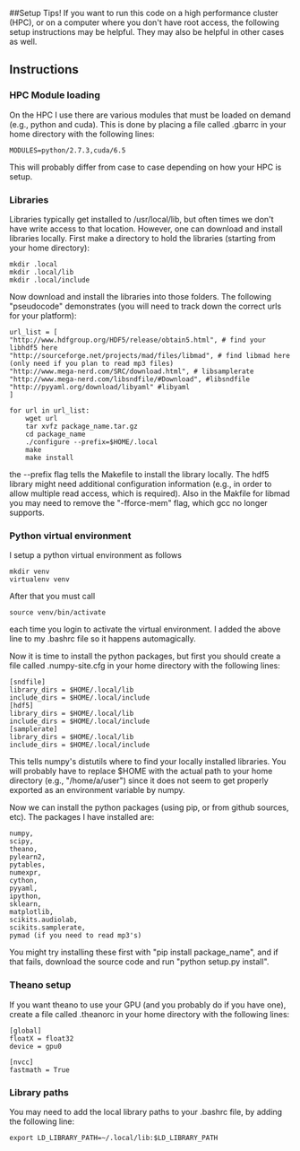 ##Setup Tips!
If you want to run this code on a high performance cluster (HPC), or on a computer where you don't have root access, the following setup instructions may be helpful. They may also be helpful in other cases as well.

## Instructions

### HPC Module loading
On the HPC I use there are various modules that must be loaded on demand (e.g., python and cuda). This is done by placing a file called .gbarrc in your home directory with the following lines:
```
MODULES=python/2.7.3,cuda/6.5
```
This will probably differ from case to case depending on how your HPC is setup.

### Libraries
Libraries typically get installed to /usr/local/lib, but often times we don't have write access to that location. However, one can download and install libraries locally. First make a directory to hold the libraries (starting from your home directory):
```
mkdir .local
mkdir .local/lib
mkdir .local/include
```
Now download and install the libraries into those folders. The following "pseudocode" demonstrates (you will need to track down the correct urls for your platform):
```
url_list = [
"http://www.hdfgroup.org/HDF5/release/obtain5.html", # find your libhdf5 here
"http://sourceforge.net/projects/mad/files/libmad", # find libmad here (only need if you plan to read mp3 files)
"http://www.mega-nerd.com/SRC/download.html", # libsamplerate
"http://www.mega-nerd.com/libsndfile/#Download", #libsndfile
"http://pyyaml.org/download/libyaml" #libyaml
]

for url in url_list:
	wget url
	tar xvfz package_name.tar.gz
	cd package_name
	./configure --prefix=$HOME/.local
	make
	make install
```
the --prefix flag tells the Makefile to install the library locally. The hdf5 library might need additional configuration information (e.g., in order to allow multiple read access, which is required). Also in the Makfile for libmad you may need to remove the "-fforce-mem" flag, which gcc no longer supports.


### Python virtual environment
I setup a python virtual environment as follows

```
mkdir venv
virtualenv venv
```

After that you must call 
```
source venv/bin/activate
```
each time you login to activate the virtual environment. I added the above line to my .bashrc file so it happens automagically.


Now it is time to install the python packages, but first you should create a file called .numpy-site.cfg in your home directory with the following lines:
```
[sndfile]
library_dirs = $HOME/.local/lib
include_dirs = $HOME/.local/include
[hdf5]
library_dirs = $HOME/.local/lib
include_dirs = $HOME/.local/include
[samplerate]
library_dirs = $HOME/.local/lib
include_dirs = $HOME/.local/include
```
This tells numpy's distutils where to find your locally installed libraries. You will probably have to replace $HOME with the actual path to your home directory (e.g., "/home/a/user") since it does not seem to get properly exported as an environment variable by numpy.

Now we can install the python packages (using pip, or from github sources, etc). The packages I have installed are:
```
numpy, 
scipy, 
theano, 
pylearn2, 
pytables, 
numexpr, 
cython, 
pyyaml, 
ipython, 
sklearn, 
matplotlib, 
scikits.audiolab, 
scikits.samplerate, 
pymad (if you need to read mp3's) 
```
You might try installing these first with "pip install package_name", and if that fails, download the source code and run "python setup.py install". 

### Theano setup
If you want theano to use your GPU (and you probably do if you have one), create a file called .theanorc in your home directory with the following lines:
```
[global]
floatX = float32
device = gpu0

[nvcc]
fastmath = True
```

### Library paths
You may need to add the local library paths to your .bashrc file, by adding the following line:
```
export LD_LIBRARY_PATH=~/.local/lib:$LD_LIBRARY_PATH
```

